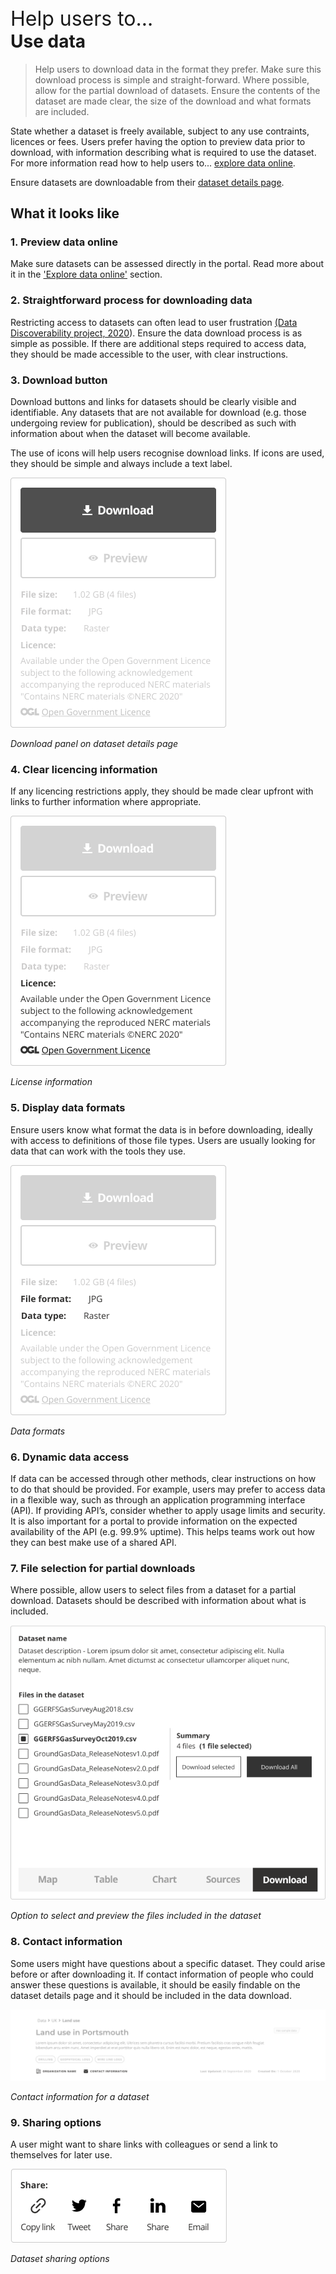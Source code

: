 <div class="small-heading" style="margin-top: 45px; font-size: 32px;">Help users to...</div>
<h1 id="use-data" style="margin-top: 0px">Use data</h1>

> Help users to download data in the format they prefer. Make sure this download process is simple and straight-forward. Where possible, allow for the partial download of datasets. Ensure the contents of the dataset are made clear, the size of the download and what formats are included.

State whether a dataset is freely available, subject to any use contraints, licences or fees. Users prefer having the option to preview data prior to download, with information describing what is required to use the dataset. For more information read how to help users to... [explore data online](main-content/steps/explore-data-online).

Ensure datasets are downloadable from their [dataset details page](/main-content/pages/dataset-details).

## What it looks like

### 1. Preview data online

Make sure datasets can be assessed directly in the portal. Read more about it in the ['Explore data online'](/main-content/steps/explore-data-online) section. 

### 2. Straightforward process for downloading data

Restricting access to datasets can often lead to user frustration [(Data Discoverability project, 2020](https://www.gov.uk/government/publications/finding-geospatial-data/finding-geospatial-data)). Ensure the data download process is as simple as possible. If there are additional steps required to access data, they should be made accessible to the user, with clear instructions.

### 3. Download button

Download buttons and links for datasets should be clearly visible and identifiable. Any datasets that are not available for download (e.g. those undergoing review for publication), should be described as such with information about when the dataset will become available.

The use of icons will help users recognise download links. If icons are used, they should be simple and always include a text label.

<div class="image-container">

![Download card on dataset details page. It highlights the download button. The whole card includes download and preview buttons, file information, and license details.](../../_media/use-data/download-panel.png)

*Download panel on dataset details page*

</div>

### 4. Clear licencing information

If any licencing restrictions apply, they should be made clear upfront with links to further information where appropriate.

<div class="image-container">

![Download card on dataset details page. It highlights the license details. The whole card includes download and preview buttons, file information, and license details.](../../_media/use-data/license.png)

*License information*

</div>

### 5. Display data formats

Ensure users know what format the data is in before downloading, ideally with access to definitions of those file types. Users are usually looking for data that can work with the tools they use.

<div class="image-container">

![Download card on dataset details page. It highlights dataset format. The whole card includes download and preview buttons, file information, and license details.](../../_media/use-data/format.png)

*Data formats*

</div>

### 6. Dynamic data access

If data can be accessed through other methods, clear instructions on how to do that should be provided. For example, users may prefer to access data in a flexible way, such as through an application programming interface (API). If providing API’s, consider whether to apply usage limits and security. It is also important for a portal to provide information on the expected availability of the API (e.g. 99.9% uptime). This helps teams work out how they can best make use of a shared API. 

### 7. File selection for partial downloads

Where possible, allow users to select files from a dataset for a partial download. Datasets should be described with information about what is included.

<div class="image-container">

![Download modal for a dataset. It shows the functionality for selecting individual files from the dataset for download](../../_media/use-data/data-preview.png)

*Option to select and preview the files included in the dataset*

</div>

### 8. Contact information

Some users might have questions about a specific dataset. They could arise before or after downloading it. If contact information of people who could answer these questions is available, it should be easily findable on the dataset details page and it should be included in the data download.

<div class="image-container">

![Contact information on the dataset details page. It highlights organization name and contact details](../../_media/use-data/contact-information.png)

*Contact information for a dataset*

</div>

### 9. Sharing options

A user might want to share links with colleagues or send a link to themselves for later use.

<div class="image-container">

![Dataset sharing options. The example shows options for copying a link to dataset, sharing it on twitter, facebook, linked-in or sending it in an email ](../../_media/use-data/share-panel.png)

*Dataset sharing options*

</div>

<!-- 
---

<details>
<summary>Essential components</summary>
<br>

Below is a checklist of components/information that are relevant for this task.

These components can be arranged in many ways, but the ones with highest relevance should be the most visible/accessible.

?> 1 - high relevance, 2 - medium relevance, 3 - low relevance

| Component       | Description                                                    | Relevance |
|-----------------|----------------------------------------------------------------|:---------:|
| Download button | Download link or instructions how to access data               |     1     |
| Data formats    | What formats is the data provided in?                          |     1     |
| Sharing options | Share, email or copy the dataset url                           |     2     |
| Data preview    | Preview all or parts of a dataset online before downloading it |     2     |
| Licence details | Are there any limitation on how the data can be used?          |     1     |

</details> -->
